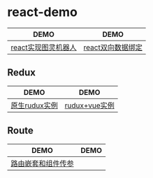 # react-demo

|DEMO|DEMO|
|-|-|
|[react实现图灵机器人](https://wscats.github.io/react-demo/demo1/index.html)|[react双向数据绑定](https://wscats.github.io/react-demo/双向数据绑定/demo.html)|


## Redux
|DEMO|DEMO|
|-|-|
|[原生rudux实例](https://wscats.github.io/react-demo/redux/demo1/index.html)|[rudux+vue实例](https://wscats.github.io/react-demo/redux/demo2/index.html)|

## Route
|DEMO|DEMO|
|-|-|
|[路由嵌套和组件传参](https://wscats.github.io/react-demo/react+webpack+react-router/build/index.html)||